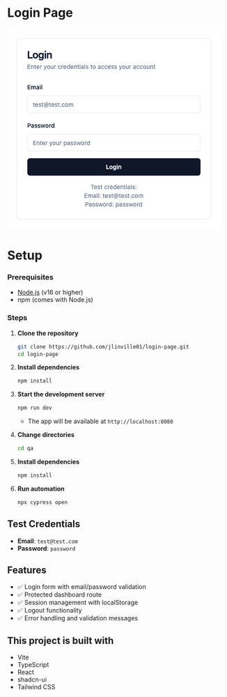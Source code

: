 # Login Page

![Project logo](https://github.com/jlinville01/login-page/blob/main/assets/login-page-logo.png?raw=true)

# Setup

### Prerequisites
- [Node.js](https://nodejs.org/) (v16 or higher)
- npm (comes with Node.js)

### Steps

1. **Clone the repository**
   ```sh
   git clone https://github.com/jlinville01/login-page.git
   cd login-page
   ```

2. **Install dependencies**
   ```sh
   npm install
   ```

3. **Start the development server**
   ```sh
   npm run dev
   ```
   - The app will be available at `http://localhost:8080`
   
4. **Change directories**
   ```bash
   cd qa
   ```

5. **Install dependencies**
   ```bash
   npm install
   ```

6. **Run automation**
   ```bash
   npx cypress open
   ```
   

## Test Credentials

- **Email**: `test@test.com`
- **Password**: `password`

## Features

- ✅ Login form with email/password validation
- ✅ Protected dashboard route
- ✅ Session management with localStorage
- ✅ Logout functionality
- ✅ Error handling and validation messages

## This project is built with

- Vite
- TypeScript
- React
- shadcn-ui
- Tailwind CSS
